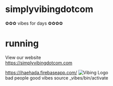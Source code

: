 # simplyvibingdotcom
✿✿✿ vibes for days ✿✿✿✿ <br />

# running <br />
View our website <br />
https://simplyvibingdotcom.com <br />

https://ihaehada.firebaseapp.com/
 ![Vibing Logo](https://pbs.twimg.com/profile_images/1399088609777516546/ZZsa_y5i_400x400.jpg) <br />
bad people good vibes
source _vibes/bin/activate <br />


